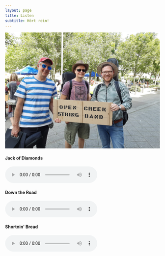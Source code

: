 ```yaml
---
layout: page
title: Listen
subtitle: Hört rein!
---
```

![](/assets/img/notPlaying.jpeg)

#### Jack of Diamonds
 <audio controls>
     <source src="/assets/mp3/jackofdiamonds.m4a" type="audio/mpeg">
</audio>

#### Down the Road
 <audio controls>
     <source src="/assets/mp3/jam_session.mp3" type="audio/mpeg">
</audio>

#### Shortnin' Bread
 <audio controls>
     <source src="/assets/mp3/shortningbread.mp3" type="audio/mpeg">
</audio>


